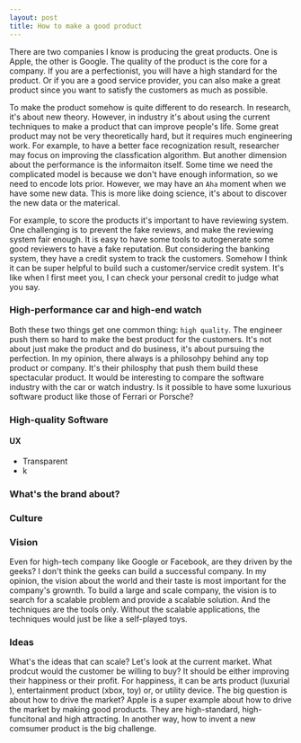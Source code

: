 ```yaml
---
layout: post
title: How to make a good product
---
```


There are two companies I know is producing the great products. One is Apple, the other is Google. The quality of the product is the core for a company. If you are a perfectionist, you will have a high standard for the product. Or if you are a good service provider, you can also make a great product since you want to satisfy the customers as much as possible.

To make the product somehow is quite different to do research. In research, it's about new theory. However, in industry it's about using the current techniques to make a product that can improve people's life. Some great product may not be very theoretically hard, but it requires much engineering work. For example, to have a better face recognization result, researcher may focus on improving the classfication algorithm. But another dimension about the performance is the informaiton itself. Some time we need the complicated model is because we don't have enough information, so we need to encode lots prior. However, we may have an `Aha` moment when we have some new data. This is more like doing science, it's about to discover the new data or the materical.

For example, to score the products it's important to have reviewing system. One challenging is to prevent the fake reviews, and make the reviewing system fair enough. It is easy to have some tools to autogenerate some good reviewers to have a fake reputation. But considering the banking system, they have a credit system to track the customers. Somehow I think it can be super helpful to build such a customer/service credit system. It's like when I first meet you, I can check your personal credit to judge what you say.

### High-performance car and high-end watch

Both these two things get one common thing: `high quality`. The engineer push them so hard to make the best product for the customers. It's not about just make the product and do business, it's about pursuing the perfection. In my opinion, there always is a philosohpy behind any top product or company. It's their philosphy that push them build these spectacular product. It would be interesting to compare the software industry with the car or watch industry. Is it possible to have some luxurious software product like those of Ferrari or Porsche? 

### High-quality Software

#### UX

* Transparent
* k

### What's the brand about?


### Culture

### Vision
Even for high-tech company like Google or Facebook, are they driven by the geeks? I don't think the geeks can build a successful company. In my opinion, the vision about the world and their taste is most important for the company's grownth. To build a large and scale company, the vision is to search for a scalable problem and provide a scalable solution. And the techniques are the tools only. Without the scalable applications, the techniques would just be like a self-played toys.

### Ideas
What's the ideas that can scale? Let's look at the current market. What prodcut would the customer be willing to buy? It should be either improving their happiness or their profit. For happiness, it can be arts product (luxurial ), entertainment product (xbox, toy) or, or utility device. The big question is about how to drive the market? Apple is a super example about how to drive the market by making good products. They are high-standard, high-funcitonal and high attracting. In another way, how to invent a new comsumer product is the big challenge.



